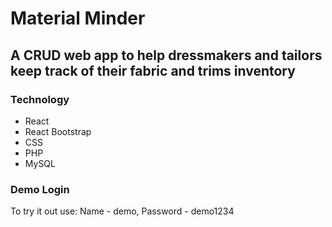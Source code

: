 # Material Minder

## A CRUD web app to help dressmakers and tailors keep track of their fabric and trims inventory

### Technology
- React
- React Bootstrap
- CSS
- PHP
- MySQL

### Demo Login
To try it out use:
Name - demo,
Password - demo1234